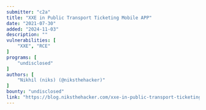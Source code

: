 ```yaml
---
submitter: "c2a"
title: "XXE in Public Transport Ticketing Mobile APP"
date: "2021-07-30"
added: "2024-11-03"
description: ""
vulnerabilities: [
    "XXE", "RCE"
]
programs: [
    "undisclosed"
]
authors: [
    "Nikhil (niks) (@niksthehacker)"
]
bounty: "undisclosed"
link: "https://blog.niksthehacker.com/xxe-in-public-transport-ticketing-mobile-app-81ae245c01a1"
---
```




